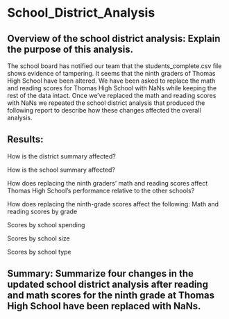 # School_District_Analysis
## Overview of the school district analysis: Explain the purpose of this analysis.

The school board has notified our team that the students_complete.csv file shows evidence of tampering. It seems that the ninth graders of Thomas High School have been altered. We have been asked to replace the math and reading scores for Thomas High School with NaNs while keeping the rest of the data intact. Once we’ve replaced the math and reading scores with NaNs we repeated the school district analysis that produced the following report to describe how these changes affected the overall analysis.

## Results: 

How is the district summary affected?

How is the school summary affected?

How does replacing the ninth graders’ math and reading scores affect Thomas High School’s performance relative to the other schools?

How does replacing the ninth-grade scores affect the following:
Math and reading scores by grade

Scores by school spending

Scores by school size

Scores by school type

## Summary: Summarize four changes in the updated school district analysis after reading and math scores for the ninth grade at Thomas High School have been replaced with NaNs.
